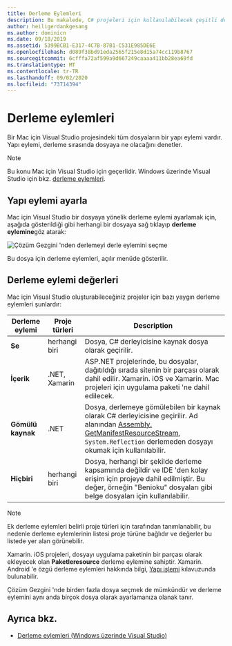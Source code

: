 ```yaml
---
title: Derleme Eylemleri
description: Bu makalede, C# projeleri için kullanılabilecek çeşitli derleme eylemleri açıklanmaktadır
author: heiligerdankgesang
ms.author: dominicn
ms.date: 09/18/2019
ms.assetid: 5399BCB1-E317-4C7B-87B1-C531E985DE6E
ms.openlocfilehash: d089f38bd91eda2565f215e8d15a74cc119b8767
ms.sourcegitcommit: 6cfffa72af599a9d667249caaaa411bb28ea69fd
ms.translationtype: MT
ms.contentlocale: tr-TR
ms.lasthandoff: 09/02/2020
ms.locfileid: "73714394"
---
```

# <a name="build-actions"></a>Derleme eylemleri

Bir Mac için Visual Studio projesindeki tüm dosyaların bir yapı eylemi vardır. Yapı eylemi, derleme sırasında dosyaya ne olacağını denetler. 

>[!NOTE]
>Bu konu Mac için Visual Studio için geçerlidir. Windows üzerinde Visual Studio için bkz. [derleme eylemleri](/visualstudio/ide/build-actions).

## <a name="set-a-build-action"></a>Yapı eylemi ayarla

Mac için Visual Studio bir dosyaya yönelik derleme eylemi ayarlamak için, aşağıda gösterildiği gibi herhangi bir dosyaya sağ tıklayıp **derleme eylemine**göz atarak:

![Çözüm Gezgini 'nden derlemeyi derle eylemini seçme](media/projects-and-solutions-image1.png)

Bu dosya için derleme eylemleri, açılır menüde gösterilir. 

## <a name="build-action-values"></a>Derleme eylemi değerleri

Mac için Visual Studio oluşturabileceğiniz projeler için bazı yaygın derleme eylemleri şunlardır:

|Derleme eylemi | Proje türleri | Description |
|--|--|--|
| **Se** | herhangi biri | Dosya, C# derleyicisine kaynak dosya olarak geçirilir.|
| **İçerik** | .NET, Xamarin | ASP.NET projelerinde, bu dosyalar, dağıtıldığı sırada sitenin bir parçası olarak dahil edilir. Xamarin. iOS ve Xamarin. Mac projeleri için uygulama paketi 'ne dahil edilecek.|
| **Gömülü kaynak** | .NET | Dosya, derlemeye gömülebilen bir kaynak olarak C# derleyicisine geçirilir. Ad alanından [Assembly. GetManifestResourceStream](/dotnet/api/system.reflection.assembly.getmanifestresourcestream), `System.Reflection` derlemeden dosyayı okumak için kullanılabilir.|
| **Hiçbiri** | herhangi biri | Dosya, herhangi bir şekilde derleme kapsamında değildir ve IDE 'den kolay erişim için projeye dahil edilmiştir. Bu değer, örneğin "Benioku" dosyaları gibi belge dosyaları için kullanılabilir.|

> [!NOTE]
> Ek derleme eylemleri belirli proje türleri için tarafından tanımlanabilir, bu nedenle derleme eylemlerinin listesi proje türüne bağlıdır ve değerler bu listede yer alan görünebilir.  

Xamarin. iOS projeleri, dosyayı uygulama paketinin bir parçası olarak ekleyecek olan **Paketleresource** derleme eylemine sahiptir. Xamarin. Android 'e özgü derleme eylemleri hakkında bilgi, [Yapı işlemi](/xamarin/android/deploy-test/building-apps/build-process#Build_Actions) kılavuzunda bulunabilir.

Çözüm Gezgini 'nde birden fazla dosya seçmek de mümkündür ve derleme eylemini aynı anda birçok dosya olarak ayarlamanıza olanak tanır.

## <a name="see-also"></a>Ayrıca bkz.

- [Derleme eylemleri (Windows üzerinde Visual Studio)](/visualstudio/ide/build-actions)